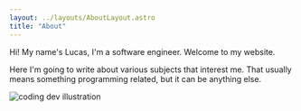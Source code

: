 ```yaml
---
layout: ../layouts/AboutLayout.astro
title: "About"
---
```


Hi! My name's Lucas, I'm a software engineer. Welcome to my website.

Here I'm going to write about various subjects that interest me. That usually means something programming related, but it can be anything else.

<div>
  <img src="/assets/dev.svg" class="sm:w-1/2 mx-auto" alt="coding dev illustration">
</div>

